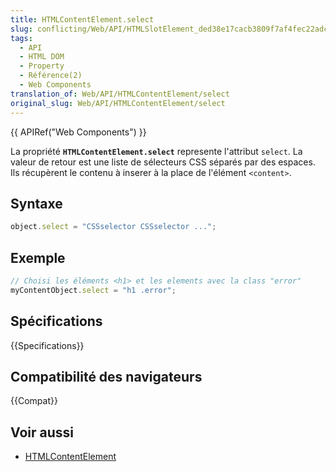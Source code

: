 ```yaml
---
title: HTMLContentElement.select
slug: conflicting/Web/API/HTMLSlotElement_ded38e17cacb3809f7af4fec22adcc56
tags:
  - API
  - HTML DOM
  - Property
  - Référence(2)
  - Web Components
translation_of: Web/API/HTMLContentElement/select
original_slug: Web/API/HTMLContentElement/select
---
```


{{ APIRef("Web Components") }}

La propriété **`HTMLContentElement.select`** represente l'attribut `select`. La valeur de retour est une liste de sélecteurs CSS séparés par des espaces. Ils récupèrent le contenu à inserer à la place de l'élément `<content>`.

## Syntaxe

```js
object.select = "CSSselector CSSselector ...";
```

## Exemple

```js
// Choisi les éléments <h1> et les elements avec la class "error"
myContentObject.select = "h1 .error";
```

## Spécifications

{{Specifications}}

## Compatibilité des navigateurs

{{Compat}}

## Voir aussi

- [HTMLContentElement](/fr/docs/Web/API/HTMLContentElement)
